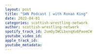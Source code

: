 ```yaml
---
layout: post
title: "SWN Podcast | with Ronan King"
date: 2022-04-01
categories: scottish-wrestling-network
author: scottish-wrestling-network
spotify_track_id: 2umOyIWCLbxnqXu6PaomCW
youtube_video_id: 
apple_track_id: 
youtube_metadata: 
---
```

